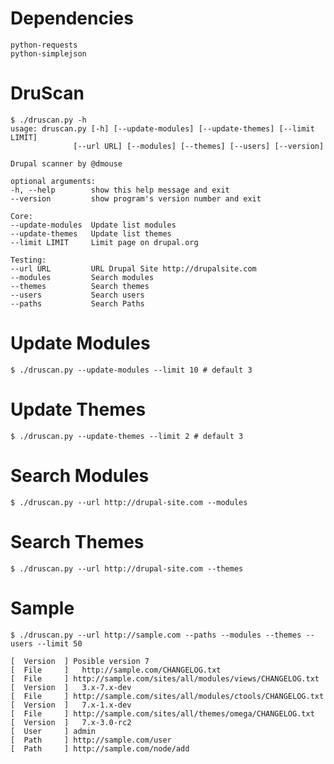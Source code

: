 Dependencies
============
	python-requests
	python-simplejson

DruScan
=======
	$ ./druscan.py -h
	usage: druscan.py [-h] [--update-modules] [--update-themes] [--limit LIMIT]
                  [--url URL] [--modules] [--themes] [--users] [--version]

	Drupal scanner by @dmouse

	optional arguments:
  	-h, --help        show this help message and exit
  	--version         show program's version number and exit

	Core:
  	--update-modules  Update list modules
  	--update-themes   Update list themes
  	--limit LIMIT     Limit page on drupal.org

	Testing:
  	--url URL         URL Drupal Site http://drupalsite.com
  	--modules         Search modules
  	--themes          Search themes
  	--users           Search users
	--paths           Search Paths

Update Modules
==============
	$ ./druscan.py --update-modules --limit 10 # default 3

Update Themes
==============
	$ ./druscan.py --update-themes --limit 2 # default 3

Search Modules
==============
	$ ./druscan.py --url http://drupal-site.com --modules

Search Themes
==============
	$ ./druscan.py --url http://drupal-site.com --themes

Sample
=============
	$ ./druscan.py --url http://sample.com --paths --modules --themes --users --limit 50

	[  Version  ] Posible version 7
	[  File     ] 	http://sample.com/CHANGELOG.txt
	[  File     ] http://sample.com/sites/all/modules/views/CHANGELOG.txt
	[  Version  ] 	3.x-7.x-dev
	[  File     ] http://sample.com/sites/all/modules/ctools/CHANGELOG.txt
	[  Version  ] 	7.x-1.x-dev
	[  File     ] http://sample.com/sites/all/themes/omega/CHANGELOG.txt
	[  Version  ] 	7.x-3.0-rc2
	[  User     ] admin
	[  Path     ] http://sample.com/user
	[  Path     ] http://sample.com/node/add



